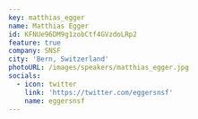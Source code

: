 ```yaml
---
key: matthias_egger
name: Matthias Egger
id: KFNUe96DM9g1zobCtf4GVzdoLRp2
feature: true
company: SNSF
city: 'Bern, Switzerland'
photoURL: /images/speakers/matthias_egger.jpg
socials:
  - icon: twitter
    link: 'https://twitter.com/eggersnsf'
    name: eggersnsf
---
```

